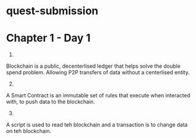 # quest-submission

# Chapter 1 - Day 1

1. 
Blockchain is a public, decenterlised ledger that helps solve the double spend problem. Allowing P2P transfers of data without a centerlised entity.

2.
A Smart Contract is an immutable set of rules that execute when interacted with, to push data to the blockchain.

3.
A script is used to read teh blockchain and a transaction is to change data on teh blockchain.

